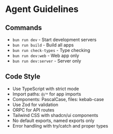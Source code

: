 # Agent Guidelines

## Commands
- `bun run dev` - Start development servers
- `bun run build` - Build all apps
- `bun run check-types` - Type checking
- `bun run dev:web` - Web app only
- `bun run dev:server` - Server only

## Code Style
- Use TypeScript with strict mode
- Import paths: `@/*` for app imports
- Components: PascalCase, files: kebab-case
- Use Zod for validation
- ORPC for API routes
- Tailwind CSS with shadcn/ui components
- No default exports, named exports only
- Error handling with try/catch and proper types